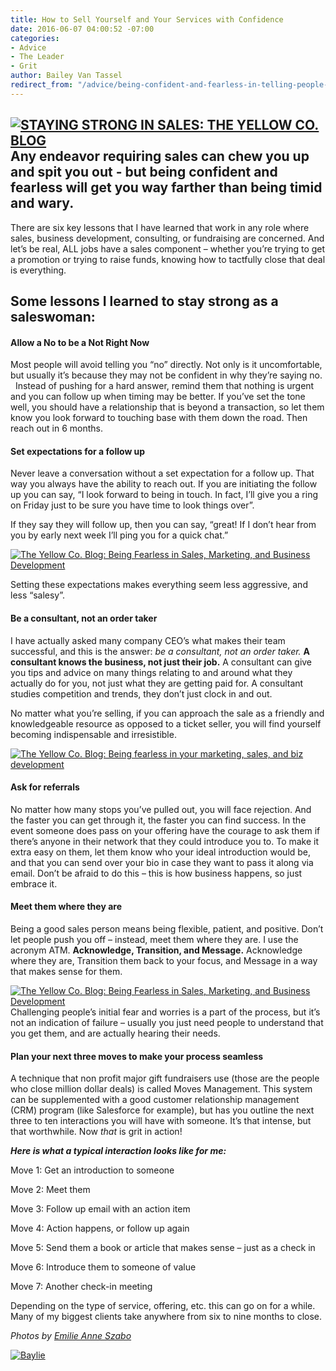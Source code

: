 ```yaml
---
title: How to Sell Yourself and Your Services with Confidence
date: 2016-06-07 04:00:52 -07:00
categories:
- Advice
- The Leader
- Grit
author: Bailey Van Tassel
redirect_from: "/advice/being-confident-and-fearless-in-telling-people-about-your-business-value/"
---
```


## [![STAYING STRONG IN SALES: THE YELLOW CO. BLOG](https://yellow-blog-images.imgix.net/2016/06/KAT1285.jpg)](https://yellow-blog-images.imgix.net/2016/06/KAT1285.jpg)Any endeavor requiring sales can chew you up and spit you out - but being confident and fearless will get you way farther than being timid and wary.

There are six key lessons that I have learned that work in any role where sales, business development, consulting, or fundraising are concerned. And let’s be real, ALL jobs have a sales component – whether you’re trying to get a promotion or trying to raise funds, knowing how to tactfully close that deal is everything.

## Some lessons I learned to stay strong as a saleswoman: 

#### Allow a No to be a Not Right Now

Most people will avoid telling you “no” directly. Not only is it uncomfortable, but usually it’s because they may not be confident in why they’re saying no.   Instead of pushing for a hard answer, remind them that nothing is urgent and you can follow up when timing may be better. If you’ve set the tone well, you should have a relationship that is beyond a transaction, so let them know you look forward to touching base with them down the road. Then reach out in 6 months.

#### Set expectations for a follow up

Never leave a conversation without a set expectation for a follow up. That way you always have the ability to reach out. If you are initiating the follow up you can say, “I look forward to being in touch. In fact, I’ll give you a ring on Friday just to be sure you have time to look things over”.

If they say they will follow up, then you can say, “great! If I don’t hear from you by early next week I’ll ping you for a quick chat.”

[![The Yellow Co. Blog: Being Fearless in Sales, Marketing, and Business Development](https://yellow-blog-images.imgix.net/2016/06/KAT1323.jpg)](https://yellow-blog-images.imgix.net/2016/06/KAT1323.jpg)

Setting these expectations makes everything seem less aggressive, and less “salesy”.

#### Be a consultant, not an order taker

I have actually asked many company CEO’s what makes their team successful, and this is the answer: _be a consultant, not an order taker._ **A consultant knows the business, not just their job.** A consultant can give you tips and advice on many things relating to and around what they actually do for you, not just what they are getting paid for. A consultant studies competition and trends, they don’t just clock in and out.

No matter what you’re selling, if you can approach the sale as a friendly and knowledgeable resource as opposed to a ticket seller, you will find yourself becoming indispensable and irresistible.

[![The Yellow Co. Blog: Being fearless in your marketing, sales, and biz development](https://yellow-blog-images.imgix.net/2016/06/KAT1291.jpg)](https://yellow-blog-images.imgix.net/2016/06/KAT1291.jpg)

#### Ask for referrals

No matter how many stops you’ve pulled out, you will face rejection. And the faster you can get through it, the faster you can find success. In the event someone does pass on your offering have the courage to ask them if there’s anyone in their network that they could introduce you to. To make it extra easy on them, let them know who your ideal introduction would be, and that you can send over your bio in case they want to pass it along via email. Don’t be afraid to do this – this is how business happens, so just embrace it.

#### Meet them where they are

Being a good sales person means being flexible, patient, and positive. Don’t let people push you off – instead, meet them where they are. I use the acronym ATM. **Acknowledge, Transition, and Message.** Acknowledge where they are, Transition them back to your focus, and Message in a way that makes sense for them.

[![The Yellow Co. Blog: Being Fearless in Sales, Marketing, and Business Development](https://yellow-blog-images.imgix.net/2016/06/DSC_1736.jpg)](https://yellow-blog-images.imgix.net/2016/06/DSC_1736.jpg)Challenging people’s initial fear and worries is a part of the process, but it’s not an indication of failure – usually you just need people to understand that you get them, and are actually hearing their needs.

#### Plan your next three moves to make your process seamless

A technique that non profit major gift fundraisers use (those are the people who close million dollar deals) is called Moves Management. This system can be supplemented with a good customer relationship management (CRM) program (like Salesforce for example), but has you outline the next three to ten interactions you will have with someone. It’s that intense, but that worthwhile. Now _that_ is grit in action! 

_**Here is what a typical interaction looks like for me:**_

Move 1: Get an introduction to someone

Move 2: Meet them

Move 3: Follow up email with an action item

Move 4: Action happens, or follow up again

Move 5: Send them a book or article that makes sense – just as a check in

Move 6: Introduce them to someone of value

Move 7: Another check-in meeting

Depending on the type of service, offering, etc. this can go on for a while. Many of my biggest clients take anywhere from six to nine months to close.

_Photos by [Emilie Anne Szabo](http://www.emilieanneszabo.com/)_

[![Baylie](https://yellow-blog-images.imgix.net/2016/04/Baylie.jpg)](http://www.abelimpact.com/)
